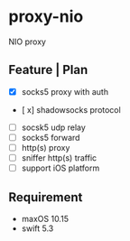 # proxy-nio

NIO proxy

## Feature | Plan

- [x] socks5 proxy with auth
- [ x] shadowsocks protocol
- [ ] socsk5 udp relay
- [ ] socks5 forward
- [ ] http(s) proxy
- [ ] sniffer http(s) traffic
- [ ] support iOS platform

## Requirement

* maxOS 10.15
* swift 5.3

